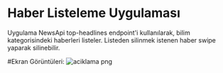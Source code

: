 # Haber Listeleme Uygulaması
Uygulama NewsApi top-headlines endpoint'i kullanılarak, bilim kategorisindeki haberleri listeler.
Listeden silinmek istenen haber swipe yaparak silinebilir.

#Ekran Görüntüleri:
![aciklama png](https://user-images.githubusercontent.com/53082767/69913240-7156c680-1446-11ea-87f6-f648c974651b.jpg)
